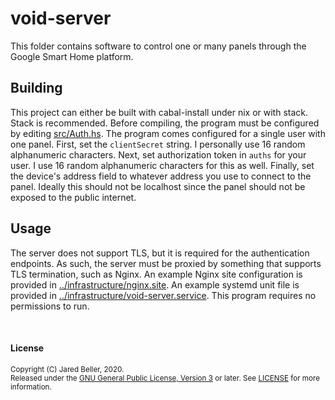 # void-server

This folder contains software to control one or many panels through the Google Smart Home platform.

## Building

This project can either be built with cabal-install under nix or with stack. Stack is recommended. Before compiling, the program must be configured by editing [src/Auth.hs](src/Auth.hs). The program comes configured for a single user with one panel. First, set the `clientSecret` string. I personally use 16 random alphanumeric characters. Next, set authorization token in `auths` for your user. I use 16 random alphanumeric characters for this as well. Finally, set the device's address field to whatever address you use to connect to the panel. Ideally this should not be localhost since the panel should not be exposed to the public internet.

## Usage

The server does not support TLS, but it is required for the authentication endpoints. As such, the server must be proxied by something that supports TLS termination, such as Nginx. An example Nginx site configuration is provided in [../infrastructure/nginx.site](../infrastructure/nginx.site). An example systemd unit file is provided in [../infrastructure/void-server.service](../infrastructure/void-server.service). This program requires no permissions to run.

<br />

#### License

<sup>
Copyright (C) Jared Beller, 2020.
</sup>
<br />
<sup>
Released under the <a href="https://www.gnu.org/licenses/gpl-3.0.txt">GNU General Public License, Version 3</a> or later. See <a href="LICENSE">LICENSE</a> for more information.
</sup>
